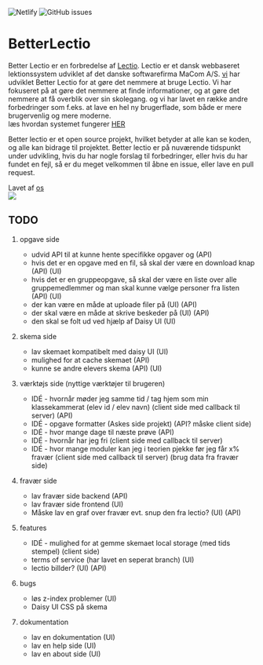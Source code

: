 ![Netlify](https://img.shields.io/netlify/9ab10ec0-d33b-4844-b065-44bcbb488554?label=Better%20Lectio&style=flat-square)
![GitHub issues](https://img.shields.io/github/issues-raw/victorDigital/betterLectio?style=flat-square)


# BetterLectio

Better Lectio er en forbredelse af [Lectio](https://lectio.dk). Lectio er et dansk webbaseret lektionssystem udviklet af det danske softwarefirma MaCom A/S. [vi](https://github.com/victorDigital/betterLectio/graphs/contributors) har udviklet Better Lectio for at gøre det nemmere at bruge Lectio. Vi har fokuseret på at gøre det nemmere at finde informationer, og at gøre det nemmere at få overblik over sin skolegang. og vi har lavet en række andre forbedringer som f.eks. at lave en hel ny brugerflade, som både er mere brugervenlig og mere moderne.  
læs hvordan systemet fungerer [HER](https://betlec.netlify.app/help)  

Better lectio er et open source projekt, hvilket betyder at alle kan se koden, og alle kan bidrage til projektet. Better lectio er på nuværende tidspunkt under udvikling, hvis du har nogle forslag til forbedringer, eller hvis du har fundet en fejl, så er du meget velkommen til åbne en issue, eller lave en pull request.

Lavet af [os](https://github.com/victorDigital/betterLectio/graphs/contributors)  
<img src="https://contrib.rocks/image?repo=victorDigital/betterLectio" />

## TODO
1. opgave side
   - udvid API til at kunne hente specifikke opgaver og (API)
   - hvis det er en opgave med en fil, så skal der være en download knap (API) (UI)
   - hvis det er en gruppeopgave, så skal der være en liste over alle gruppemedlemmer og man skal kunne vælge personer fra listen (API) (UI)
   - der kan være en måde at uploade filer på (UI) (API)
   - der skal være en måde at skrive beskeder på (UI) (API)
   - den skal se folt ud ved hjælp af Daisy UI (UI)

2. skema side
   - lav skemaet kompatibelt med daisy UI (UI)
   - mulighed for at cache skemaet (API)
   - kunne se andre elevers skema (API) (UI)

3. værktøjs side (nyttige værktøjer til brugeren)
   - IDÉ - hvornår møder jeg samme tid / tag hjem som min klassekammerat (elev id / elev navn) (client side med callback til server) (API)
   - IDÉ - opgave formatter (Askes side projekt) (API? måske client side)
   - IDÉ - hvor mange dage til næste prøve (API)
   - IDÉ - hvornår har jeg fri (client side med callback til server)
   - IDÉ - hvor mange moduler kan jeg i teorien pjekke før jeg får x% fravær (client side med callback til server) (brug data fra fravær side)

4. fravær side
   - lav fravær side backend (API)
   - lav fravær side frontend (UI)
   - Måske lav en graf over fravær evt. snup den fra lectio? (UI) (API)

5. features
   - IDÉ - mulighed for at gemme skemaet local storage (med tids stempel) (client side)
   - terms of service (har lavet en seperat branch) (UI)
   - lectio billder? (UI) (API)

6. bugs
   - løs z-index problemer (UI)
   - Daisy UI CSS på skema

7. dokumentation
   - lav en dokumentation (UI)
   - lav en help side (UI)
   - lav en about side (UI)
